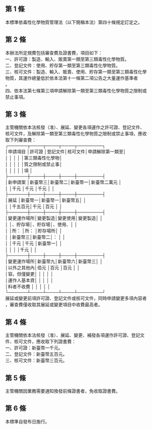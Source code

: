 第 1 條
-------
本標準依毒性化學物質管理法（以下簡稱本法）第四十條規定訂定之。

第 2 條
-------
本辦法所定規費包括審查費及證書費，項目如下：  
一、許可證：製造、輸入、販賣第一類至第三類毒性化學物質。  
二、登記文件：使用、貯存第一類至第三類毒性化學物質。  
三、核可文件：製造、輸入、販賣、使用、貯存第一類至第三類毒性化學  
    物質，其運作總量低於依本法第十一條第二項公告之大量運作基準者  
    。  
四、依本法第七條第三項申請解除第一類至第三類毒性化學物質之限制或  
    禁止事項。

第 3 條
-------
主管機關依本法核發（准）、展延、變更各項運作之許可證、登記文件、  
核可文件，及解除第一類至第三類毒性化學物質之限制或禁止事項，應收  
取下列審查費：  
┌──────┬────┬────┬────┬────────┐  
│申請項目    │許可證  │登記文件│核可文件│申請解除第一類至│  
│            │        │        │        │第三類毒性化學物│  
│            │        │        │        │質之限制或禁止事│  
│            │        │        │        │項              │  
├──────┼────┼────┼────┼────────┤  
│新申請案    │新臺幣三│新臺幣二│新臺幣一│新臺幣二萬元    │  
│            │千元    │千元    │千元    │                │  
├──────┼────┼────┼────┼────────┤  
│展延        │新臺幣一│新臺幣一│新臺幣五│                │  
│            │千五百元│千元    │百元    │                │  
├──────┼────┼────┼────┼────────┤  
│變更運作場所│變更製造│變更使用│變更製造│                │  
│            │、貯存場│、貯存場│、使用、│                │  
│            │所：    │所：    │貯存場所│                │  
│            │新臺幣三│新臺幣二│：      │                │  
│            │千元    │千元    │新臺幣一│                │  
│            │        │        │千元    │                │  
├──────┼────┼────┼────┼────────┤  
│變更運作場所│新臺幣九│新臺幣六│新臺幣三│                │  
│以外之其他內│佰元    │百元    │百元    │                │  
│容。但僅變更│        │        │        │                │  
│運作人基本資│        │        │        │                │  
│料者不收費  │        │        │        │                │  
└──────┴────┴────┴────┴────────┘  
展延或變更前項許可證、登記文件或核可文件，同時申請變更多項內容者  
，審查費僅收取其展延或變更項目中收費最高者。

第 4 條
-------
主管機關依本法核發（准）、展延、變更、補發各項運作許可證、登記文  
件、核可文件，應收取下列證書費：  
一、許可證：新臺幣一千元。  
二、登記文件：新臺幣五百元。  
三、核可文件：新臺幣三百元。

第 5 條
-------
主管機關因業務需要通知換發前條證書者，免收取證書費。

第 6 條
-------
本標準自發布日施行。

